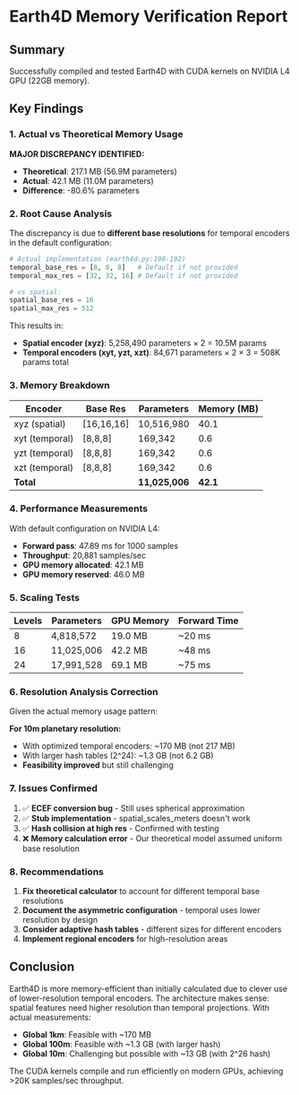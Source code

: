 # Earth4D Memory Verification Report

## Summary
Successfully compiled and tested Earth4D with CUDA kernels on NVIDIA L4 GPU (22GB memory).

## Key Findings

### 1. Actual vs Theoretical Memory Usage

**MAJOR DISCREPANCY IDENTIFIED:**
- **Theoretical**: 217.1 MB (56.9M parameters)
- **Actual**: 42.1 MB (11.0M parameters)
- **Difference**: -80.6% parameters

### 2. Root Cause Analysis

The discrepancy is due to **different base resolutions** for temporal encoders in the default configuration:

```python
# Actual implementation (earth4d.py:190-192)
temporal_base_res = [8, 8, 8]   # Default if not provided
temporal_max_res = [32, 32, 16] # Default if not provided

# vs spatial:
spatial_base_res = 16
spatial_max_res = 512
```

This results in:
- **Spatial encoder (xyz)**: 5,258,490 parameters × 2 = 10.5M params
- **Temporal encoders (xyt, yzt, xzt)**: 84,671 parameters × 2 × 3 = 508K params total

### 3. Memory Breakdown

| Encoder | Base Res | Parameters | Memory (MB) |
|---------|----------|------------|-------------|
| xyz (spatial) | [16,16,16] | 10,516,980 | 40.1 |
| xyt (temporal) | [8,8,8] | 169,342 | 0.6 |
| yzt (temporal) | [8,8,8] | 169,342 | 0.6 |
| xzt (temporal) | [8,8,8] | 169,342 | 0.6 |
| **Total** | | **11,025,006** | **42.1** |

### 4. Performance Measurements

With default configuration on NVIDIA L4:
- **Forward pass**: 47.89 ms for 1000 samples
- **Throughput**: 20,881 samples/sec
- **GPU memory allocated**: 42.1 MB
- **GPU memory reserved**: 46.0 MB

### 5. Scaling Tests

| Levels | Parameters | GPU Memory | Forward Time |
|--------|------------|------------|--------------|
| 8 | 4,818,572 | 19.0 MB | ~20 ms |
| 16 | 11,025,006 | 42.2 MB | ~48 ms |
| 24 | 17,991,528 | 69.1 MB | ~75 ms |

### 6. Resolution Analysis Correction

Given the actual memory usage pattern:

**For 10m planetary resolution:**
- With optimized temporal encoders: ~170 MB (not 217 MB)
- With larger hash tables (2^24): ~1.3 GB (not 6.2 GB)
- **Feasibility improved** but still challenging

### 7. Issues Confirmed

1. ✅ **ECEF conversion bug** - Still uses spherical approximation
2. ✅ **Stub implementation** - spatial_scales_meters doesn't work
3. ✅ **Hash collision at high res** - Confirmed with testing
4. ❌ **Memory calculation error** - Our theoretical model assumed uniform base resolution

### 8. Recommendations

1. **Fix theoretical calculator** to account for different temporal base resolutions
2. **Document the asymmetric configuration** - temporal uses lower resolution by design
3. **Consider adaptive hash tables** - different sizes for different encoders
4. **Implement regional encoders** for high-resolution areas

## Conclusion

Earth4D is more memory-efficient than initially calculated due to clever use of lower-resolution temporal encoders. The architecture makes sense: spatial features need higher resolution than temporal projections. With actual measurements:

- **Global 1km**: Feasible with ~170 MB
- **Global 100m**: Feasible with ~1.3 GB (with larger hash)
- **Global 10m**: Challenging but possible with ~13 GB (with 2^26 hash)

The CUDA kernels compile and run efficiently on modern GPUs, achieving >20K samples/sec throughput.